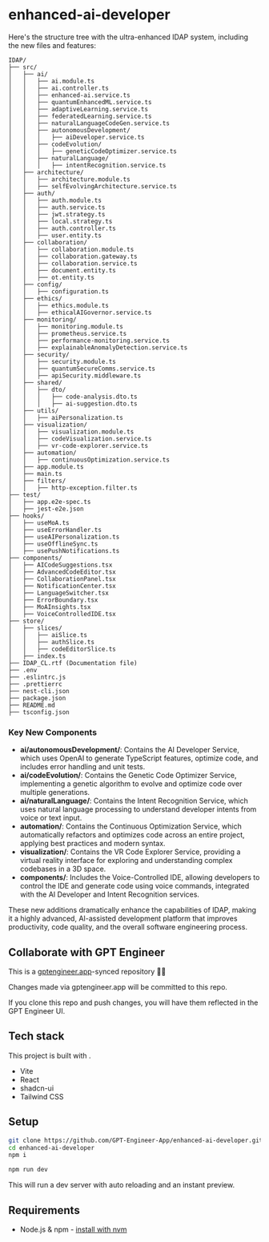 # enhanced-ai-developer

Here's the structure tree with the ultra-enhanced IDAP system, including the new files and features:

```plaintext
IDAP/
├── src/
│   ├── ai/
│   │   ├── ai.module.ts
│   │   ├── ai.controller.ts
│   │   ├── enhanced-ai.service.ts
│   │   ├── quantumEnhancedML.service.ts
│   │   ├── adaptiveLearning.service.ts
│   │   ├── federatedLearning.service.ts
│   │   ├── naturalLanguageCodeGen.service.ts
│   │   ├── autonomousDevelopment/
│   │   │   ├── aiDeveloper.service.ts
│   │   ├── codeEvolution/
│   │   │   ├── geneticCodeOptimizer.service.ts
│   │   ├── naturalLanguage/
│   │   │   ├── intentRecognition.service.ts
│   ├── architecture/
│   │   ├── architecture.module.ts
│   │   ├── selfEvolvingArchitecture.service.ts
│   ├── auth/
│   │   ├── auth.module.ts
│   │   ├── auth.service.ts
│   │   ├── jwt.strategy.ts
│   │   ├── local.strategy.ts
│   │   ├── auth.controller.ts
│   │   ├── user.entity.ts
│   ├── collaboration/
│   │   ├── collaboration.module.ts
│   │   ├── collaboration.gateway.ts
│   │   ├── collaboration.service.ts
│   │   ├── document.entity.ts
│   │   ├── ot.entity.ts
│   ├── config/
│   │   ├── configuration.ts
│   ├── ethics/
│   │   ├── ethics.module.ts
│   │   ├── ethicalAIGovernor.service.ts
│   ├── monitoring/
│   │   ├── monitoring.module.ts
│   │   ├── prometheus.service.ts
│   │   ├── performance-monitoring.service.ts
│   │   ├── explainableAnomalyDetection.service.ts
│   ├── security/
│   │   ├── security.module.ts
│   │   ├── quantumSecureComms.service.ts
│   │   ├── apiSecurity.middleware.ts
│   ├── shared/
│   │   ├── dto/
│   │   │   ├── code-analysis.dto.ts
│   │   │   ├── ai-suggestion.dto.ts
│   ├── utils/
│   │   ├── aiPersonalization.ts
│   ├── visualization/
│   │   ├── visualization.module.ts
│   │   ├── codeVisualization.service.ts
│   │   ├── vr-code-explorer.service.ts
│   ├── automation/
│   │   ├── continuousOptimization.service.ts
│   ├── app.module.ts
│   ├── main.ts
│   ├── filters/
│   │   ├── http-exception.filter.ts
├── test/
│   ├── app.e2e-spec.ts
│   ├── jest-e2e.json
├── hooks/
│   ├── useMoA.ts
│   ├── useErrorHandler.ts
│   ├── useAIPersonalization.ts
│   ├── useOfflineSync.ts
│   ├── usePushNotifications.ts
├── components/
│   ├── AICodeSuggestions.tsx
│   ├── AdvancedCodeEditor.tsx
│   ├── CollaborationPanel.tsx
│   ├── NotificationCenter.tsx
│   ├── LanguageSwitcher.tsx
│   ├── ErrorBoundary.tsx
│   ├── MoAInsights.tsx
│   ├── VoiceControlledIDE.tsx
├── store/
│   ├── slices/
│   │   ├── aiSlice.ts
│   │   ├── authSlice.ts
│   │   ├── codeEditorSlice.ts
│   ├── index.ts
├── IDAP_CL.rtf (Documentation file)
├── .env
├── .eslintrc.js
├── .prettierrc
├── nest-cli.json
├── package.json
├── README.md
├── tsconfig.json
```

### Key New Components

- **ai/autonomousDevelopment/**: Contains the AI Developer Service, which uses OpenAI to generate TypeScript features, optimize code, and includes error handling and unit tests.
- **ai/codeEvolution/**: Contains the Genetic Code Optimizer Service, implementing a genetic algorithm to evolve and optimize code over multiple generations.
- **ai/naturalLanguage/**: Contains the Intent Recognition Service, which uses natural language processing to understand developer intents from voice or text input.
- **automation/**: Contains the Continuous Optimization Service, which automatically refactors and optimizes code across an entire project, applying best practices and modern syntax.
- **visualization/**: Contains the VR Code Explorer Service, providing a virtual reality interface for exploring and understanding complex codebases in a 3D space.
- **components/**: Includes the Voice-Controlled IDE, allowing developers to control the IDE and generate code using voice commands, integrated with the AI Developer and Intent Recognition services.

These new additions dramatically enhance the capabilities of IDAP, making it a highly advanced, AI-assisted development platform that improves productivity, code quality, and the overall software engineering process.

## Collaborate with GPT Engineer

This is a [gptengineer.app](https://gptengineer.app)-synced repository 🌟🤖

Changes made via gptengineer.app will be committed to this repo.

If you clone this repo and push changes, you will have them reflected in the GPT Engineer UI.

## Tech stack

This project is built with .

- Vite
- React
- shadcn-ui
- Tailwind CSS

## Setup

```sh
git clone https://github.com/GPT-Engineer-App/enhanced-ai-developer.git
cd enhanced-ai-developer
npm i
```

```sh
npm run dev
```

This will run a dev server with auto reloading and an instant preview.

## Requirements

- Node.js & npm - [install with nvm](https://github.com/nvm-sh/nvm#installing-and-updating)
